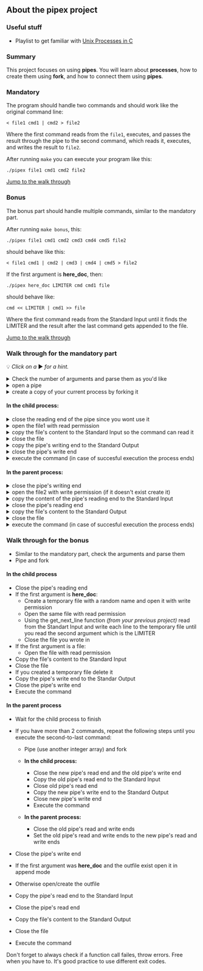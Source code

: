 ## About the pipex project

### Useful stuff
- Playlist to get familiar with [Unix Processes in C](https://youtube.com/playlist?list=PLfqABt5AS4FkW5mOn2Tn9ZZLLDwA3kZUY&si=iyDYLxQotEdMbpUW)

### Summary
This project focuses on using **pipes**. You will learn about **processes**, how to create them using **fork**, and how to connect them using **pipes**.

### Mandatory
The program should handle two commands and should work like the original command line:

`< file1 cmd1 | cmd2 > file2`

Where the first command reads from the `file1`, executes, and passes the result through the pipe to the second command, which reads it, executes, and writes the result to `file2`.

After running `make` you can execute your program like this:

`./pipex file1 cmd1 cmd2 file2`

[Jump to the walk through](#walk-through-for-the-mandatory-part)

### Bonus
The bonus part should handle multiple commands, similar to the mandatory part. 

After running `make bonus`, this:

`./pipex file1 cmd1 cmd2 cmd3 cmd4 cmd5 file2`

should behave like this:

`< file1 cmd1 | cmd2 | cmd3 | cmd4 | cmd5 > file2`

If the first argument is **here_doc**, then:

`./pipex here_doc LIMITER cmd cmd1 file`

should behave like:

`cmd << LIMITER | cmd1 >> file`

Where the first command reads from the Standard Input until it finds the LIMITER and the result after the last command gets appended to the file.

[Jump to the walk through](#walk-through-for-the-bonus)

### Walk through for the mandatory part 

💡 *Click on a* ▶ *for a hint.*

<details><summary> Check the number of arguments and parse them as you'd like</summary>

- Declair your main like this:

	`int	main(int argc, char **argv, char **env);`

- The environment variables will be accessible through `env`, you can check environment variables in the terminal with the `env` command.
- You can found the absolut path to the executable commands in the `PATH` variable. (On linux they are usually in the `/bin` or `/usr/bin` folder, but do **NOT** hardcode the folder).
- Use the `access()` function to check if the file exists and is executable.
- Use `ft_split()` to create a list of arguments from the command for `execve()`.
- Use `ft_strjoin()` to join the folder and the first element of the argument list to get the absolute path (don't forget the `/` in between).
</details>
<details><summary>open a pipe </summary>

`int pipe_fd[2]; pipe(pipe_fd);`

*`pipe_fd[0]` is the pipe's reading end and the `pipe_fd[1]` is the writing end*
</details>
<details><summary>create a copy of your current process by forking it </summary>

`pid_t	pid; fork(pid);`

*it will create a child process with `pid == 0` and a parent process with `pid > 0`*
</details>

#### In the child process:
<details><summary>close the reading end of the pipe since you wont use it</summary>

`close(pipe_fd[0]);`
</details>
<details><summary>open the file1 with read permission </summary>

`fd = open(filename, O_RDONLY, 0777);`
</details>
<details><summary>copy the file's content to the Standard Input so the command can read it</summary>

`dup2(fd, STDIN_FILENO);`
</details>
<details><summary>close the file</summary>

`close(fd);`
</details>
<details><summary>copy the pipe's writing end to the Standard Output</summary>

`dup2(pipe_fd[1], STDOUT_FILENO);`
</details>
<details><summary>close the pipe's write end</summary>

`close(pipe_fd[1]);`
</details>
<details><summary>execute the command (in case of succesful execution the process ends) </summary>

`execve(full_path_to_the_command, command_arguments_as_a_list, environment);`
</details>

#### In the parent process:
<details><summary>close the pipe's writing end </summary>

`close(pipe_fd[1]);`
</details>
<details><summary>open the file2 with write permission (if it doesn't exist create it)</summary>

`fd = open(filename, O_WRONLY | O_CREAT | O_TRUNC, 0777);`
</details>
<details><summary>copy the content of the pipe's reading end to the Standard Input</summary>

`dup2(pipe_fd[0], STDIN_FILENO);`
</details>
<details><summary>close the pipe's reading end</summary>

`pipe_fd[0];`
</details>
<details><summary>copy the file's content to the Standard Output</summary>

`dup2(fd, STDOUT_FILENO);`
</details>
<details><summary>close the file</summary>

`close(fd);`
</details>
<details><summary>execute the command (in case of succesful execution the process ends) </summary>

`execve(full_path_to_the_command, command_arguments_as_a_list, environment);`
</details>

### Walk through for the bonus
- Similar to the mandatory part, check the arguments and parse them
- Pipe and fork

#### In the child process
- Close the pipe's reading end
- If the first argument is **here_doc**:
	- Create a temporary file with a random name and open it with write permission
	- Open the same file with read permission
	- Using the get_next_line function *(from your previous project)* read from the Standart Input and write each line to the temporary file until you read the second argument which is the LIMITER
	- Close the file you wrote in
- If the first argument is a file:
	- Open the file with read permission
- Copy the file's content to the Standard Input
- Close the file
- If you created a temporary file delete it
- Copy the pipe's write end to the Standar Output
- Close the pipe's write end
- Execute the command

#### In the parent process

- Wait for the child process to finish
- If you have more than 2 commands, repeat the following steps until you execute the second-to-last command:
		
	- Pipe (use another integer array) and fork
	- **In the child process:**
		
		-  Close the new pipe's read end and the old pipe's write end
		- Copy the old pipe's read end to the Standard Input
		- Close old pipe's read end
		- Copy the new pipe's write end to the Standard Output
		- Close new pipe's write end
		- Execute the command
	- **In the parent process:**
		
		- Close the old pipe's read and write ends
		- Set the old pipe's read and write ends to the new pipe's read and write ends
- Close the pipe's write end
- If the first argument was **here_doc** and the outfile exist open it in append mode
- Otherwise open/create the outfile
- Copy the pipe's read end to the Standard Input
- Close the pipe's read end
- Copy the file's content to the Standard Output
- Close the file
- Execute the command

Don't forget to always check if a function call failes, throw errors. Free when you have to. It's good practice to use different exit codes.
